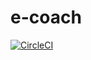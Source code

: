 # e-coach

[![CircleCI](https://circleci.com/gh/jamesbrooks94/bltc_db.svg?style=svg)](https://circleci.com/gh/jamesbrooks94/bltc_db)
